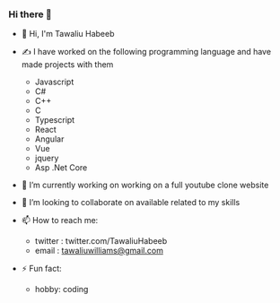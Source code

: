 ### Hi there 👋

- 👋 Hi, I'm Tawaliu Habeeb
- ✍ I have worked on the following programming language and have made projects with them
  * Javascript
  * C#
  * C++
  * C
  * Typescript
  * React
  * Angular
  * Vue
  * jquery
  * Asp .Net Core

- 🔭 I’m currently working on working on a full youtube clone website
- 👯 I’m looking to collaborate on available related to my skills
- 📫 How to reach me: 
  * twitter : twitter.com/TawaliuHabeeb
  * email : tawaliuwilliams@gmail.com
- ⚡ Fun fact: 
  * hobby: coding
